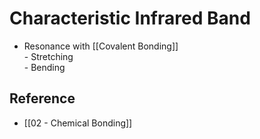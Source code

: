 # Characteristic Infrared Band

- Resonance with [[Covalent Bonding]]  
         - Stretching  
         - Bending

## Reference

- [[02 - Chemical Bonding]]
